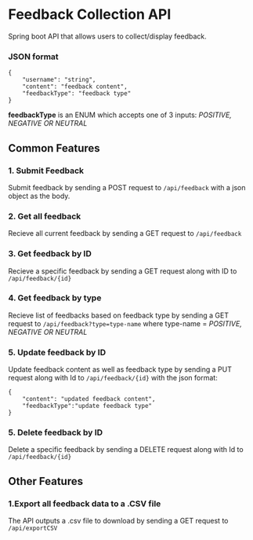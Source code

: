 # Feedback Collection API
Spring boot API that allows users to collect/display feedback.

### JSON format
```
{
    "username": "string",
    "content": "feedback content",
    "feedbackType": "feedback type"
}
```

**feedbackType** is an ENUM which accepts one of 3 inputs: _POSITIVE, NEGATIVE OR NEUTRAL_

## Common Features

### 1. Submit Feedback
Submit feedback by sending a POST  request to ```/api/feedback```
with a json object as the body.

### 2. Get all feedback
Recieve all current feedback by sending a GET request to ```/api/feedback```

### 3. Get feedback by ID
Recieve a specific feedback by sending a GET request along with ID to ```/api/feedback/{id}```

### 4. Get feedback by type
Recieve list of feedbacks based on feedback type by sending a GET request to ```/api/feedback?type=type-name``` where type-name = _POSITIVE, NEGATIVE OR NEUTRAL_
### 5. Update feedback by ID
Update feedback content as well as feedback type by sending a PUT request along with Id to ```/api/feedback/{id}```
with the json format: 
```
{
    "content": "updated feedback content",
    "feedbackType":"update feedback type"
}
```

### 5. Delete feedback by ID
Delete a specific feedback by sending a DELETE request along with Id to ```/api/feedback/{id}```

## Other Features

### 1.Export all feedback data to a .CSV file
The API outputs a .csv file to download by sending a GET request to ```/api/exportCSV```